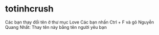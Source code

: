 # totinhcrush
Các bạn thay đổi tên ở thư mục Love 
Các bạn nhấn Ctrl + F và gõ Nguyễn Quang Nhất: Thay tên này bằng tên người yêu bạn
